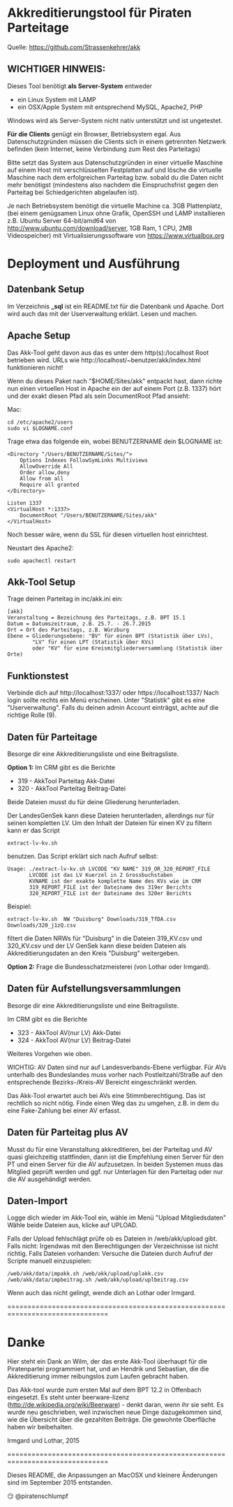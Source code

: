 Akkreditierungstool für Piraten Parteitage
==========================================

Quelle: https://github.com/Strassenkehrer/akk

WICHTIGER HINWEIS:
------------------
Dieses Tool benötigt **als Server-System** entweder

* ein Linux System mit LAMP
* ein OSX/Apple System mit entsprechend MySQL, Apache2, PHP

Windows wird als Server-System nicht nativ unterstützt und ist ungetestet.

**Für die Clients** genügt ein Browser, Betriebsystem egal.
Aus Datenschutzgründen müssen die Clients sich in einem getrennten Netzwerk
befinden (kein Internet, keine Verbindung zum Rest des Parteitags)

Bitte setzt das System aus Datenschutzgründen in einer virtuelle Maschine auf 
einem Host mit verschlüsselten Festplatten auf und lösche die virtuelle 
Maschine nach dem erfolgreichen Parteitag bzw. sobald du die Daten nicht mehr 
benötigst  (mindestens also nachdem die Einspruchsfrist gegen den Parteitag bei 
Schiedgerichten abgelaufen ist).

Je nach Betriebsystem benötigt die virtuelle Machine ca. 3GB Plattenplatz, 
(bei einem genügsamen Linux ohne Grafik, OpenSSH und LAMP installieren z.B. 
Ubuntu Server 64-bit/amd64 von http://www.ubuntu.com/download/server, 
1GB Ram, 1 CPU, 2MB Videospeicher) mit Virtualisierungssoftware von
https://www.virtualbox.org


Deployment und Ausführung
=========================

Datenbank Setup
---------------
Im Verzeichnis **_sql** ist ein README.txt für die Datenbank und Apache.
Dort wird auch das mit der Userverwaltung erklärt.
Lesen und machen.

Apache Setup
------------
Das Akk-Tool geht davon aus das es unter dem http(s):/localhost Root
betrieben wird. URLs wie http://localhost/~benutzer/akk/index.html
funktionieren nicht!
   
Wenn du dieses Paket nach "$HOME/Sites/akk" entpackt hast, dann 
richte nun einen virtuellen Host in Apache ein der auf einem Port
(z.B. 1337) hört und der exakt diesen Pfad als sein DocumentRoot
Pfad ansieht:
   
Mac:
```
cd /etc/apache2/users
sudo vi $LOGNAME.conf
```
Trage etwa das folgende ein, wobei BENUTZERNAME dein $LOGNAME ist:

```
<Directory "/Users/BENUTZERNAME/Sites/">
	Options Indexes FollowSymLinks Multiviews
	AllowOverride All
	Order allow,deny
	Allow from all
	Require all granted
</Directory>

Listen 1337
<VirtualHost *:1337>
	DocumentRoot "/Users/BENUTZERNAME/Sites/akk"
</VirtualHost>
```

Noch besser wäre, wenn du SSL für diesen virtuellen host einrichtest.
   
Neustart des Apache2: 
```
sudo apachectl restart
```

Akk-Tool Setup
--------------
Trage deinen Parteitag in inc/akk.ini ein:

```
[akk]
Veranstaltung = Bezeichnung des Parteitags, z.B. BPT 15.1
Datum = Datumszeitraum, z.B. 25.7. - 26.7.2015
Ort = Ort des Parteitags, z.B. Würzburg
Ebene = Gliederungsebene: "BV" für einen BPT (Statistik über LVs),
		"LV" für einen LPT (Statistik über KVs)
		oder "KV" für eine Kreismitgliederversammlung (Statistik über Orte)
```

Funktionstest
-------------
Verbinde dich auf http://localhost:1337/ oder https://localhost:1337/
Nach login sollte rechts ein Menü erscheinen.
Unter "Statistik" gibt es eine "Userverwaltung".
Falls du deinen admin Account einträgst, achte auf die richtige Rolle (9).

Daten für Parteitage
--------------------
Besorge dir eine Akkreditierungsliste und eine Beitragsliste.

**Option 1:** Im CRM gibt es die Berichte
   
* 319 - AkkTool Parteitag Akk-Datei
* 320 - AkkTool Parteitag Beitrag-Datei
     
Beide Dateien musst du für deine Gliederung herunterladen.

Der LandesGenSek kann diese Dateien herunterladen, allerdings nur für seinen
kompletten LV. Um den Inhalt der Dateien für einen KV zu filtern kann er 
das Script
```
extract-lv-kv.sh
```
benutzen. Das Script erklärt sich nach Aufruf selbst:
```
Usage: ./extract-lv-kv.sh LVCODE "KV NAME" 319_OR_320_REPORT_FILE
       LVCODE ist das LV Kuerzel in 2 Grossbuchstaben
       KVNAME ist der exakte komplette Name des KVs wie im CRM
       319_REPORT_FILE ist der Dateiname des 319er Berichts
       320_REPORT_FILE ist der Dateiname des 320er Berichts
```
Beispiel:
```
extract-lv-kv.sh  NW "Duisburg" Downloads/319_TfDA.csv Downloads/320_j1zQ.csv
```
filtert die Daten NRWs für "Duisburg" in die Dateien 319_KV.csv und 320_KV.csv
und der LV GenSek kann diese beiden Dateien als Akkreditierungsdaten an den 
Kreis "Duisburg" weitergeben.


**Option 2:** Frage die Bundesschatzmeisterei (von Lothar oder Irmgard).
   
Daten für Aufstellungsversammlungen
-----------------------------------
Besorge dir eine Akkreditierungsliste und eine Beitragsliste.

Im CRM gibt es die Berichte

* 323 - AkkTool AV(nur LV) Akk-Datei
* 324 - AkkTool AV(nur LV) Beitrag-Datei

Weiteres Vorgehen wie oben.

WICHTIG: AV Daten sind nur auf Landesverbands-Ebene verfügbar. Für AVs 
unterhalb des Bundeslandes muss vorher nach Postleitzahl/Straße auf den
entsprechende Bezirks-/Kreis-AV Bereicht eingeschränkt werden.

Das Akk-Tool erwartet auch bei AVs eine Stimmberechtigung.
Das ist rechtlich so nicht nötig. Finde einen Weg das zu umgehen,
z.B. in dem du eine Fake-Zahlung bei einer AV erfasst.

Daten für Parteitag plus AV
---------------------------
Musst du für eine Veranstaltung akkreditieren, bei der Parteitag und AV quasi
gleichzeitig stattfinden, dann ist die Empfehlung einen Server für den PT und
einen Server für die AV aufzusetzen.
In beiden Systemen muss das Mitglied geprüft werden und ggf. nur Unterlagen
für den Parteitag oder nur die AV ausgehändigt werden.


Daten-Import
------------
Logge dich wieder im Akk-Tool ein, wähle im Menü "Upload Mitgliedsdaten"
Wähle beide Dateien aus, klicke auf UPLOAD.

Falls der Upload fehlschlägt prüfe ob es Dateien in /web/akk/upload gibt.
Falls nicht: Irgendwas mit den Berechtigungen der Verzeichnisse ist nicht
             richtig.
Falls Dateien vorhanden: Versuche die Dateien durch Aufruf der Scripte manuell 
einzuspielen:
```
/web/akk/data/impakk.sh /web/akk/upload/uplakk.csv
/web/akk/data/impbeitrag.sh /web/akk/upload/uplbeitrag.csv
```
Wenn auch das nicht gelingt, wende dich an Lothar oder Irmgard.

===============================================================================

Danke
=====
Hier steht ein Dank an Wilm, der das erste Akk-Tool überhaupt für die 
Piratenpartei programmiert hat, und an Hendrik und Sebastian, die die 
Akkreditierung immer reibungslos zum Laufen gebracht haben.

Das Akk-tool wurde zum ersten Mal auf dem BPT 12.2 in Offenbach eingesetzt.
Es steht unter beerware-lizenz (http://de.wikipedia.org/wiki/Beerware) - denkt 
daran, wenn ihr sie seht. Es wurde neu geschrieben, weil inzwischen neue Dinge 
dazugekommen sind, wie die Übersicht über die gezahlten Beiträge. Die gewohnte 
Oberfläche haben wir beibehalten.

Irmgard und Lothar, 2015

===============================================================================

Dieses README, die Anpassungen an MacOSX und kleinere Änderungen sind 
im September 2015 entstanden.

:smirk: @piratenschlumpf
